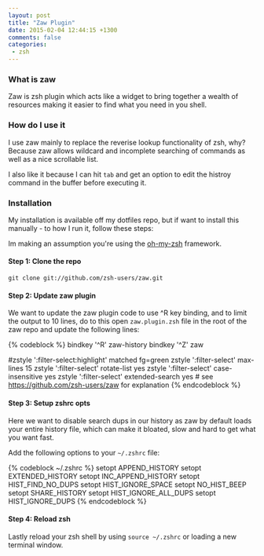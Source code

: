 ```yaml
---
layout: post
title: "Zaw Plugin"
date: 2015-02-04 12:44:15 +1300
comments: false
categories:
 - zsh
---
```


### What is zaw ###

Zaw is zsh plugin which acts like a widget to bring together a wealth of resources
making it easier to find what you need in you shell.

<!-- more -->

### How do I use it ###

I use zaw mainly to replace the reverise lookup functionality of zsh, why?
Because zaw allows wildcard and incomplete searching of commands as well as a
nice scrollable list.

I also like it because I can hit `tab` and get an option to edit the histroy
command in the buffer before executing it.

### Installation ###

My installation is available off my dotfiles repo, but if want to install this
manually - to how I run it, follow these steps:

Im making an assumption you're using the [oh-my-zsh](https://github.com/robbyrussell/oh-my-zsh) framework.

#### Step 1: Clone the repo ####

`git clone git://github.com/zsh-users/zaw.git`

#### Step 2: Update zaw plugin ####

We want to update the zaw plugin code to use ^R key binding, and to limit the output to 10 lines,
do to this open `zaw.plugin.zsh` file in the root of the zaw repo and update the following lines:

{% codeblock %}
  bindkey '^R' zaw-history
  bindkey '^Z' zaw

  #zstyle ':filter-select:highlight' matched fg=green
  zstyle ':filter-select' max-lines 15
  zstyle ':filter-select' rotate-list yes
  zstyle ':filter-select' case-insensitive yes
  zstyle ':filter-select' extended-search yes # see https://github.com/zsh-users/zaw for explanation
{% endcodeblock %}



#### Step 3: Setup zshrc opts ####

Here we want to disable search dups in our history as zaw by default loads your entire history file,
which can make it bloated, slow and hard to get what you want fast.

Add the following options to your `~/.zshrc` file:

{% codeblock ~/.zshrc %}
setopt APPEND_HISTORY
setopt EXTENDED_HISTORY
setopt INC_APPEND_HISTORY
setopt HIST_FIND_NO_DUPS
setopt HIST_IGNORE_SPACE
setopt NO_HIST_BEEP
setopt SHARE_HISTORY
setopt HIST_IGNORE_ALL_DUPS
setopt HIST_IGNORE_DUPS
{% endcodeblock %}



#### Step 4: Reload zsh ####

Lastly reload your zsh shell by using `source ~/.zshrc` or loading a new terminal window.
